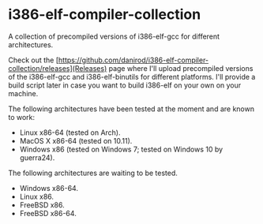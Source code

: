 # i386-elf-compiler-collection

A collection of precompiled versions of i386-elf-gcc for different architectures.

Check out the [https://github.com/danirod/i386-elf-compiler-collection/releases](Releases) page where I'll upload
precompiled versions of the i386-elf-gcc and i386-elf-binutils for different platforms. I'll provide a build
script later in case you want to build i386-elf on your own on your machine.

The following architectures have been tested at the moment and are known to work:

* Linux x86-64 (tested on Arch).
* MacOS X x86-64 (tested on 10.11).
* Windows x86 (tested on Windows 7; tested on Windows 10 by guerra24).

The following architectures are waiting to be tested.

* Windows x86-64.
* Linux x86.
* FreeBSD x86.
* FreeBSD x86-64.
